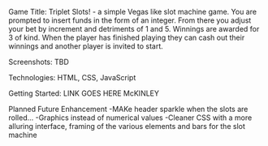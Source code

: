 Game Title: 
    Triplet Slots! - a simple Vegas like slot machine game. You are prompted to insert funds in the form of an integer. From there you adjust your bet by increment and detriments of 1 and 5. Winnings are awarded for 3 of kind. When the player has finished playing they can cash out their winnings and another player is invited to start. 

Screenshots: 
    TBD

Technologies:
    HTML, CSS, JavaScript

Getting Started:
    LINK GOES HERE McKINLEY


Planned Future Enhancement
    -MAKe header sparkle when the slots are rolled... 
    -Graphics instead of numerical values
    -Cleaner CSS with a more alluring interface, framing of the various elements and bars for the slot machine
